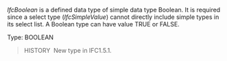 _IfcBoolean_ is a defined data type of simple data type Boolean. It is required since a select type (_IfcSimpleValue_) cannot directly include simple types in its select list. A Boolean type can have value TRUE or FALSE.

Type: BOOLEAN

> HISTORY&nbsp; New type in IFC1.5.1.